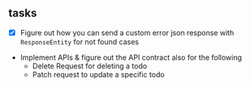 ## tasks


- [x] Figure out how you can send a custom error json response with `ResponseEntity` for not found cases

- Implement APIs & figure out the API contract also for the following
    - Delete Request for deleting a todo
    - Patch request to update a specific todo